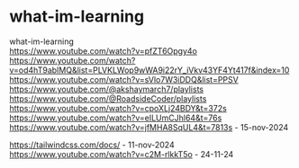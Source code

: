 # what-im-learning
what-im-learning <br>
https://www.youtube.com/watch?v=pfZT6Opgy4o <br>
https://www.youtube.com/watch?v=od4hT9abIMQ&list=PLVKLWop9wWA9i22rY_iVkv43YF4Yt417f&index=10 <br>
https://www.youtube.com/watch?v=sVlo7W3iDDQ&list=PPSV <br>
https://www.youtube.com/@akshaymarch7/playlists <br>
https://www.youtube.com/@RoadsideCoder/playlists <br>
https://www.youtube.com/watch?v=cpoXLj24BDY&t=372s <br>
https://www.youtube.com/watch?v=eILUmCJhl64&t=76s <br>
https://www.youtube.com/watch?v=jfMHA8SqUL4&t=7813s - 15-nov-2024

https://tailwindcss.com/docs/ - 11-nov-2024
https://www.youtube.com/watch?v=c2M-rlkkT5o - 24-11-24
